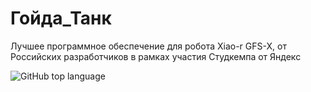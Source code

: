 # Гойда_Танк
Лучшее программное обеспечение для робота Xiao-r GFS-X, от Российских разработчиков в рамках участия Студкемпа от Яндекс
<!--Блок информации о репозитории в бейджах-->
![GitHub top language](https://img.shields.io/github/languages/top/FoxStudiosTeam/YandexStudCamp)
